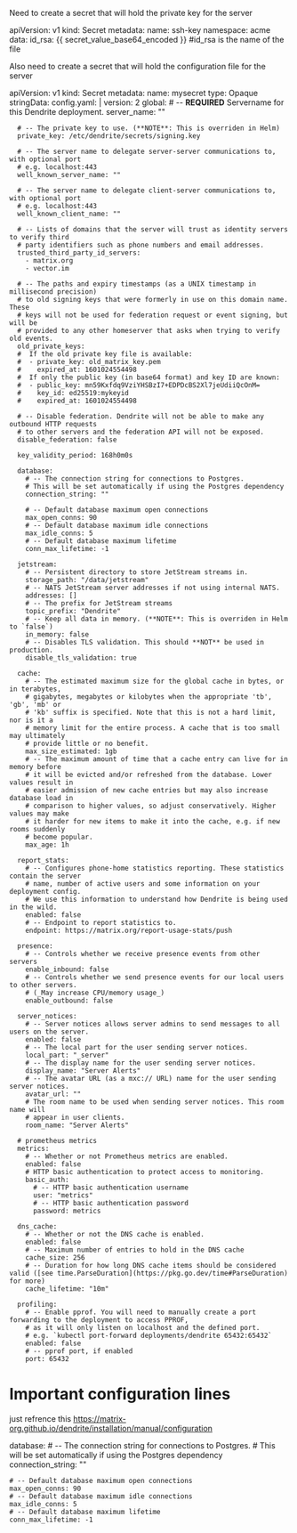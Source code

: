 Need to create a secret that will hold the private key for the server

apiVersion: v1
kind: Secret
metadata:
name: ssh-key
namespace: acme
data:
id_rsa: {{ secret_value_base64_encoded }} #id_rsa is the name of the file

Also need to create a secret that will hold the configuration file for the server

apiVersion: v1
kind: Secret
metadata:
name: mysecret
type: Opaque
stringData:
config.yaml: |
version: 2
global: # -- **REQUIRED** Servername for this Dendrite deployment.
server_name: ""

      # -- The private key to use. (**NOTE**: This is overriden in Helm)
      private_key: /etc/dendrite/secrets/signing.key

      # -- The server name to delegate server-server communications to, with optional port
      # e.g. localhost:443
      well_known_server_name: ""

      # -- The server name to delegate client-server communications to, with optional port
      # e.g. localhost:443
      well_known_client_name: ""

      # -- Lists of domains that the server will trust as identity servers to verify third
      # party identifiers such as phone numbers and email addresses.
      trusted_third_party_id_servers:
        - matrix.org
        - vector.im

      # -- The paths and expiry timestamps (as a UNIX timestamp in millisecond precision)
      # to old signing keys that were formerly in use on this domain name. These
      # keys will not be used for federation request or event signing, but will be
      # provided to any other homeserver that asks when trying to verify old events.
      old_private_keys:
      #  If the old private key file is available:
      #  - private_key: old_matrix_key.pem
      #    expired_at: 1601024554498
      #  If only the public key (in base64 format) and key ID are known:
      #  - public_key: mn59Kxfdq9VziYHSBzI7+EDPDcBS2Xl7jeUdiiQcOnM=
      #    key_id: ed25519:mykeyid
      #    expired_at: 1601024554498

      # -- Disable federation. Dendrite will not be able to make any outbound HTTP requests
      # to other servers and the federation API will not be exposed.
      disable_federation: false

      key_validity_period: 168h0m0s

      database:
        # -- The connection string for connections to Postgres.
        # This will be set automatically if using the Postgres dependency
        connection_string: ""

        # -- Default database maximum open connections
        max_open_conns: 90
        # -- Default database maximum idle connections
        max_idle_conns: 5
        # -- Default database maximum lifetime
        conn_max_lifetime: -1

      jetstream:
        # -- Persistent directory to store JetStream streams in.
        storage_path: "/data/jetstream"
        # -- NATS JetStream server addresses if not using internal NATS.
        addresses: []
        # -- The prefix for JetStream streams
        topic_prefix: "Dendrite"
        # -- Keep all data in memory. (**NOTE**: This is overriden in Helm to `false`)
        in_memory: false
        # -- Disables TLS validation. This should **NOT** be used in production.
        disable_tls_validation: true

      cache:
        # -- The estimated maximum size for the global cache in bytes, or in terabytes,
        # gigabytes, megabytes or kilobytes when the appropriate 'tb', 'gb', 'mb' or
        # 'kb' suffix is specified. Note that this is not a hard limit, nor is it a
        # memory limit for the entire process. A cache that is too small may ultimately
        # provide little or no benefit.
        max_size_estimated: 1gb
        # -- The maximum amount of time that a cache entry can live for in memory before
        # it will be evicted and/or refreshed from the database. Lower values result in
        # easier admission of new cache entries but may also increase database load in
        # comparison to higher values, so adjust conservatively. Higher values may make
        # it harder for new items to make it into the cache, e.g. if new rooms suddenly
        # become popular.
        max_age: 1h

      report_stats:
        # -- Configures phone-home statistics reporting. These statistics contain the server
        # name, number of active users and some information on your deployment config.
        # We use this information to understand how Dendrite is being used in the wild.
        enabled: false
        # -- Endpoint to report statistics to.
        endpoint: https://matrix.org/report-usage-stats/push

      presence:
        # -- Controls whether we receive presence events from other servers
        enable_inbound: false
        # -- Controls whether we send presence events for our local users to other servers.
        # (_May increase CPU/memory usage_)
        enable_outbound: false

      server_notices:
        # -- Server notices allows server admins to send messages to all users on the server.
        enabled: false
        # -- The local part for the user sending server notices.
        local_part: "_server"
        # -- The display name for the user sending server notices.
        display_name: "Server Alerts"
        # -- The avatar URL (as a mxc:// URL) name for the user sending server notices.
        avatar_url: ""
        # The room name to be used when sending server notices. This room name will
        # appear in user clients.
        room_name: "Server Alerts"

      # prometheus metrics
      metrics:
        # -- Whether or not Prometheus metrics are enabled.
        enabled: false
        # HTTP basic authentication to protect access to monitoring.
        basic_auth:
          # -- HTTP basic authentication username
          user: "metrics"
          # -- HTTP basic authentication password
          password: metrics

      dns_cache:
        # -- Whether or not the DNS cache is enabled.
        enabled: false
        # -- Maximum number of entries to hold in the DNS cache
        cache_size: 256
        # -- Duration for how long DNS cache items should be considered valid ([see time.ParseDuration](https://pkg.go.dev/time#ParseDuration) for more)
        cache_lifetime: "10m"

      profiling:
        # -- Enable pprof. You will need to manually create a port forwarding to the deployment to access PPROF,
        # as it will only listen on localhost and the defined port.
        # e.g. `kubectl port-forward deployments/dendrite 65432:65432`
        enabled: false
        # -- pprof port, if enabled
        port: 65432

# Important configuration lines

just refrence this https://matrix-org.github.io/dendrite/installation/manual/configuration

database: # -- The connection string for connections to Postgres. # This will be set automatically if using the Postgres dependency
connection_string: ""

    # -- Default database maximum open connections
    max_open_conns: 90
    # -- Default database maximum idle connections
    max_idle_conns: 5
    # -- Default database maximum lifetime
    conn_max_lifetime: -1

